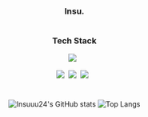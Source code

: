 <div align = "center">
<h3> Insu. </h3>




#
<h3> Tech Stack </h3>
<p><img src="https://img.shields.io/badge/Swift-important?style=flat-square&logo=Swift&logoColor=FFFFFF"/>&nbsp;&nbsp;</p>

<p><img src="https://img.shields.io/badge/Notion-white?style=flat-square&logo=Notion&logoColor=black"/>&nbsp;&nbsp;<img src="https://img.shields.io/badge/GitHub-gray?style=flat-square&logo=GitHub&logoColor=black"/>&nbsp;&nbsp;<img src="https://img.shields.io/badge/Git-yellow?style=flat-square&logo=Git&logoColor=F05032"/>&nbsp;&nbsp;</p>


#
![Insuuu24's GitHub stats](https://github-readme-stats.vercel.app/api?username=Insuuu24&show_icons=true&theme=highcontrast)
![Top Langs](https://github-readme-stats.vercel.app/api/top-langs/?username=Insuuu24&layout=compact&theme=highcontrast)
</div>
